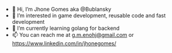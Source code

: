 - 👋 Hi, I’m Jhone Gomes aka @Bublansky
- 👀 I’m interested in game development, reusable code and fast development
- 🌱 I’m currently learning golang for backend
- 📫 You can reach me at g.m.enohj@gmail.com or https://www.linkedin.com/in/jhonegomes/

<!---
Bublansky/Bublansky is a ✨ special ✨ repository because its `README.md` (this file) appears on your GitHub profile.
You can click the Preview link to take a look at your changes.
--->
